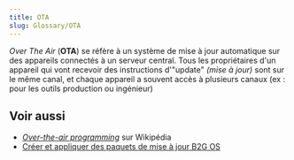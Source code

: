 ```yaml
---
title: OTA
slug: Glossary/OTA
---
```


_Over The Air_ (**OTA**) se réfère à un système de mise à jour automatique sur des appareils connectés à un serveur central. Tous les propriétaires d'un appareil qui vont recevoir des instructions d'"update" _(mise à jour)_ sont sur le même canal, et chaque appareil a souvent accès à plusieurs canaux (ex : pour les outils production ou ingénieur)

## Voir aussi

- [<i lang="en">Over-the-air programming</i>](https://fr.wikipedia.org/wiki/Over-the-air_programming) sur Wikipédia
- [Créer et appliquer des paquets de mise à jour B2G OS](/fr/docs/Archive/B2G_OS/Building_and_installing_Boot_to_Gecko/B2G_OS_update_packages)
